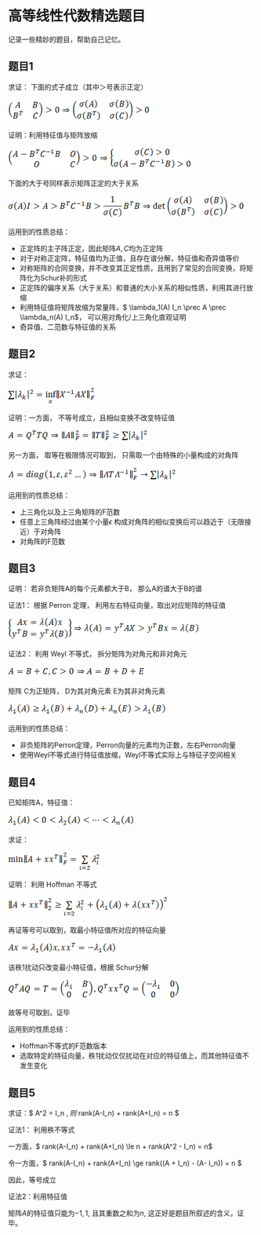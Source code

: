 # 高等线性代数精选题目

记录一些精妙的题目，帮助自己记忆。

## 题目1

求证： 下面的式子成立（其中＞号表示正定）

![img](AdvanceAgreProblem.assets/clip_image002.gif)



证明：利用特征值与矩阵放缩

![img](AdvanceAgreProblem.assets/clip_image004.gif)



下面的大于号同样表示矩阵正定的大于关系

![img](AdvanceAgreProblem.assets/clip_image006.gif)

运用到的性质总结：

* 正定阵的主子阵正定，因此矩阵$A,C$均为正定阵
* 对于对称正定阵，特征值均为正值，且存在谱分解，特征值和奇异值等价
* 对称矩阵的合同变换，并不改变其正定性质，且用到了常见的合同变换，将矩阵化为Schur补的形式
* 正定阵的偏序关系（大于关系）和普通的大小关系的相似性质，利用其进行放缩
* 利用特征值将矩阵放缩为常量阵，$ \lambda_1(A) I_n \prec  A \prec \lambda_n(A) I_n$， 可以用对角化/上三角化直观证明
* 奇异值、二范数与特征值的关系



## 题目2

求证：

![img](AdvanceAgreProblem.assets/clip_image008.gif)

证明：一方面， 不等号成立，且相似变换不改变特征值

![img](AdvanceAgreProblem.assets/clip_image010.gif)

另一方面， 取等在极限情况可取到， 只需取一个由特殊的小量构成的对角阵

![img](AdvanceAgreProblem.assets/clip_image012.gif)

运用到的性质总结：

* 上三角化以及上三角矩阵的F范数
* 任意上三角阵经过由某个小量$\epsilon$ 构成对角阵的相似变换后可以趋近于（无限接近）于对角阵
* 对角阵的F范数



## 题目3

证明： 若非负矩阵A的每个元素都大于B， 那么A的谱大于B的谱

证法1： 根据 Perron 定理， 利用左右特征向量，取出对应矩阵的特征值

![img](AdvanceAgreProblem.assets/clip_image014.gif)

证法2： 利用 Weyl 不等式， 拆分矩阵为对角元和非对角元

![img](AdvanceAgreProblem.assets/clip_image016.gif)

矩阵 C为正矩阵， D为其对角元素 E为其非对角元素

![img](AdvanceAgreProblem.assets/clip_image018.gif)

运用到的性质总结：

* 非负矩阵的Perron定理，Perron向量的元素均为正数，左右Perron向量
* 使用Weyl不等式进行特征值放缩，Weyl不等式实际上与特征子空间相关



## 题目4

已知矩阵A，特征值：

![img](AdvanceAgreProblem.assets/clip_image020.gif)

求证：

![img](AdvanceAgreProblem.assets/clip_image022.gif)

证明： 利用 Hoffman 不等式

![img](AdvanceAgreProblem.assets/clip_image024.gif)

再证等号可以取到，取最小特征值所对应的特征向量

![img](AdvanceAgreProblem.assets/clip_image026.gif)

该秩1扰动只改变最小特征值，根据 Schur分解

![img](AdvanceAgreProblem.assets/clip_image028.gif)

故等号可取到，证毕



运用到的性质总结：

* Hoffman不等式的F范数版本
* 选取特定的特征向量，秩1扰动仅仅扰动在对应的特征值上，而其他特征值不发生变化

## 题目5

求证：$ A^2 = I_n $, 则$ rank(A-I_n) + rank(A+I_n) = n $

证法1： 利用秩不等式

一方面，$ rank(A-I_n) + rank(A+I_n) \le n + rank(A^2 - I_n) = n$

令一方面，$ rank(A-I_n) + rank(A+I_n) \ge rank((A + I_n) - (A- I_n)) = n $

因此，等号成立

证法2：利用特征值

矩阵$A$的特征值只能为$-1,1$, 且其重数之和为$n$, 这正好是题目所叙述的含义，证毕。



